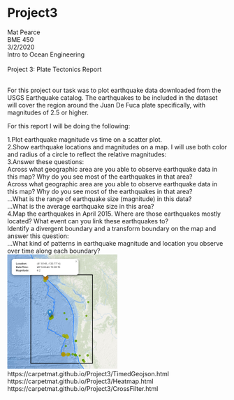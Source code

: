 # Project3
Mat Pearce<br>
BME 450<br>
3/2/2020<br>
Intro to Ocean Engineering<br>
<br>
Project 3: Plate Tectonics Report<br>
<br>
<p>
For this project our task was to plot earthquake data downloaded from the USGS Earthquake catalog. The earthquakes to be included in the dataset will cover the region around the Juan De Fuca plate specifically, with magnitudes of 2.5 or higher.
</p>
<p>
For this report I will be doing the following:
</p>
1.Plot earthquake magnitude vs time on a scatter plot.<br>
2.Show earthquake locations and magnitudes on a map. I will use both color and radius of a circle to reflect the relative magnitudes:<br>
3.Answer these questions:<br>
<emsp>Across what geographic area are you able to observe earthquake data in this map? Why do you see most of the earthquakes in that area?<br>
      Across what geographic area are you able to observe earthquake data in this map? Why do you see most of the earthquakes in that area?<br>
...What is the range of earthquake size (magnitude) in this data?<br>
...What is the average earthquake size in this area?<br>
4.Map the earthquakes in April 2015. Where are those earthquakes mostly located? What event can you link these earthquakes to?<br>
Identify a divergent boundary and a transform boundary on the map and answer this question:<br>
...What kind of patterns in earthquake magnitude and location you observe over time along each boundary?<br>


<img width="50%" height="50%" alt="Did it work?" src=Images/2015_04.PNG>
https://carpetmat.github.io/Project3/TimedGeojson.html<br>
https://carpetmat.github.io/Project3/Heatmap.html<br>
https://carpetmat.github.io/Project3/CrossFilter.html<br>
